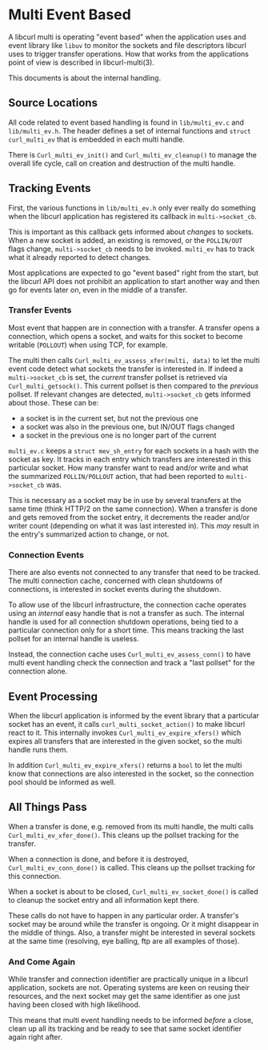 <!--
Copyright (C) Daniel Stenberg, <daniel@haxx.se>, et al.

SPDX-License-Identifier: curl
-->

# Multi Event Based

A libcurl multi is operating "event based" when the application uses
and event library like `libuv` to monitor the sockets and file descriptors
libcurl uses to trigger transfer operations. How that works from the
applications point of view is described in libcurl-multi(3).

This documents is about the internal handling.

## Source Locations

All code related to event based handling is found in `lib/multi_ev.c`
and `lib/multi_ev.h`. The header defines a set of internal functions
and `struct curl_multi_ev` that is embedded in each multi handle.

There is `Curl_multi_ev_init()` and `Curl_multi_ev_cleanup()` to manage
the overall life cycle, call on creation and destruction of the multi
handle.

## Tracking Events

First, the various functions in `lib/multi_ev.h` only ever really do
something when the libcurl application has registered its callback
in `multi->socket_cb`.

This is important as this callback gets informed about *changes* to sockets.
When a new socket is added, an existing is removed, or the `POLLIN/OUT`
flags change, `multi->socket_cb` needs to be invoked. `multi_ev` has to
track what it already reported to detect changes.

Most applications are expected to go "event based" right from the start,
but the libcurl API does not prohibit an application to start another
way and then go for events later on, even in the middle of a transfer.

### Transfer Events

Most event that happen are in connection with a transfer. A transfer
opens a connection, which opens a socket, and waits for this socket
to become writable (`POLLOUT`) when using TCP, for example.

The multi then calls `Curl_multi_ev_assess_xfer(multi, data)` to
let the multi event code detect what sockets the transfer is interested in.
If indeed a `multi->socket_cb` is set, the *current* transfer pollset is
retrieved via `Curl_multi_getsock()`. This current pollset is then
compared to the *previous* pollset. If relevant changes are detected,
`multi->socket_cb` gets informed about those. These can be:

 * a socket is in the current set, but not the previous one
 * a socket was also in the previous one, but IN/OUT flags changed
 * a socket in the previous one is no longer part of the current

`multi_ev.c` keeps a `struct mev_sh_entry` for each sockets in a hash
with the socket as key. It tracks in each entry which transfers are
interested in this particular socket. How many transfer want to read
and/or write and what the summarized `POLLIN/POLLOUT` action, that
had been reported to `multi->socket_cb` was.

This is necessary as a socket may be in use by several transfers
at the same time (think HTTP/2 on the same connection). When a transfer
is done and gets removed from the socket entry, it decrements
the reader and/or writer count (depending on what it was last
interested in). This *may* result in the entry's summarized action
to change, or not.

### Connection Events

There are also events not connected to any transfer that need to be tracked.
The multi connection cache, concerned with clean shutdowns of connections,
is interested in socket events during the shutdown.

To allow use of the libcurl infrastructure, the connection cache operates
using an *internal* easy handle that is not a transfer as such. The
internal handle is used for all connection shutdown operations, being tied
to a particular connection only for a short time. This means tracking
the last pollset for an internal handle is useless.

Instead, the connection cache uses `Curl_multi_ev_assess_conn()` to have
multi event handling check the connection and track a "last pollset"
for the connection alone.

## Event Processing

When the libcurl application is informed by the event library that
a particular socket has an event, it calls `curl_multi_socket_action()`
to make libcurl react to it. This internally invokes
`Curl_multi_ev_expire_xfers()` which expires all transfers that
are interested in the given socket, so the multi handle runs them.

In addition `Curl_multi_ev_expire_xfers()` returns a `bool` to let
the multi know that connections are also interested in the socket, so
the connection pool should be informed as well.

## All Things Pass

When a transfer is done, e.g. removed from its multi handle, the
multi calls `Curl_multi_ev_xfer_done()`. This cleans up the pollset
tracking for the transfer.

When a connection is done, and before it is destroyed,
`Curl_multi_ev_conn_done()` is called. This cleans up the pollset
tracking for this connection.

When a socket is about to be closed, `Curl_multi_ev_socket_done()`
is called to cleanup the socket entry and all information kept there.

These calls do not have to happen in any particular order. A transfer's
socket may be around while the transfer is ongoing. Or it might disappear
in the middle of things. Also, a transfer might be interested in several
sockets at the same time (resolving, eye balling, ftp are all examples of
those).

### And Come Again

While transfer and connection identifier are practically unique in a
libcurl application, sockets are not. Operating systems are keen on reusing
their resources, and the next socket may get the same identifier as
one just having been closed with high likelihood.

This means that multi event handling needs to be informed *before* a close,
clean up all its tracking and be ready to see that same socket identifier
again right after.
